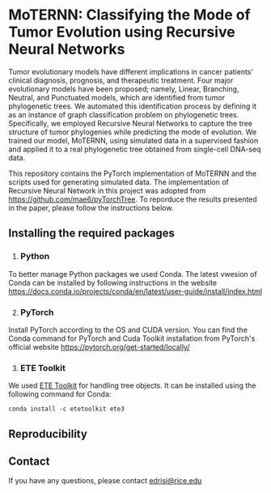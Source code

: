 # MoTERNN: Classifying the Mode of Tumor Evolution using Recursive Neural Networks
Tumor evolutionary models have different implications in cancer patients' clinical diagnosis, prognosis, and therapeutic treatment. Four major evolutionary models have been proposed; namely, Linear, Branching, Neutral, and Punctuated models, which are identified from tumor phylogenetic trees. We automated this identification process by defining it as an instance of graph classification problem on phylogenetic trees. Specifically, we employed Recursive Neural Networks to capture the tree structure of tumor phylogenies while predicting the mode of evolution. We trained our model, MoTERNN, using simulated data in a supervised fashion and applied it to a real phylogenetic tree obtained from single-cell DNA-seq data.

This repository contains the PyTorch implementation of MoTERNN and the scripts used for generating simulated data. The implementation of Recursive Neural Network in this project was adopted from https://github.com/mae6/pyTorchTree. To reporduce the results presented in the paper, please follow the instructions below.
## Installing the required packages
1. ### Python
To better manage Python packages we used Conda. The latest vwesion of Conda can be installed by following instructions in the website https://docs.conda.io/projects/conda/en/latest/user-guide/install/index.html

2. ### PyTorch
Install PyTorch according to the OS and CUDA version. You can find the Conda command for PyTorch and Cuda Toolkit installation from PyTorch's official website https://pytorch.org/get-started/locally/

3. ### ETE Toolkit
We used [ETE Toolkit](http://etetoolkit.org) for handling tree objects. It can be installed using the following command for Conda:
```
conda install -c etetoolkit ete3
```
## Reproducibility
## Contact
If you have any questions, please contact edrisi@rice.edu
